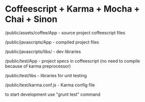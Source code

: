 Coffeescript + Karma + Mocha + Chai + Sinon
=====
/public/assets/coffee/App - source project coffeescript files

/public/javascripts/App - compiled project files

/public/javascripts/libs/ - dev libraries

/public/test/App - project specs in coffeescript (no need to compile because of karma preprocessor)

/public/test/libs - libraries for unit testing

/public/test/karma.conf.js - Karma config file

to start development use "grunt test" command 
